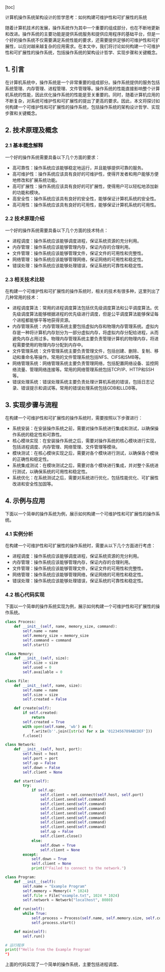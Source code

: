 
[toc]                    
                
                
计算机操作系统架构设计的哲学思考：如何构建可维护性和可扩展性的系统

随着计算机技术的发展，操作系统作为其中一个重要的组成部分，也在不断地更新和改进。操作系统的主要功能是提供系统服务和提供应用程序的基础平台，但是一个好的操作系统不仅需要满足系统性能的要求，还需要提供足够的可维护性和可扩展性，以应对越来越复杂的应用需求。在本文中，我们将讨论如何构建一个可维护性和可扩展性的操作系统，包括操作系统的架构设计哲学、实现步骤和关键概念。

## 1. 引言

在计算机系统中，操作系统是一个非常重要的组成部分。操作系统提供的服务包括系统管理、内存管理、进程管理、文件管理等。操作系统的性能直接影响整个计算机系统的性能，因此优化操作系统的性能是至关重要的。同时，随着计算机应用的不断复杂，对系统可维护性和可扩展性的提出了更高的要求。因此，本文将探讨如何构建一个可维护性和可扩展性的操作系统，包括操作系统的架构设计哲学、实现步骤和关键概念。

## 2. 技术原理及概念

### 2.1 基本概念解释

一个好的操作系统需要具备以下几个方面的要求：

- 高可靠性：操作系统应该能够稳定地运行，并且能够提供可靠的服务。
- 高可维护性：操作系统应该具有良好的可维护性，使得开发者和用户能够方便地修改和扩展系统功能。
- 高可扩展性：操作系统应该具有良好的可扩展性，使得用户可以轻松地添加新的功能和模块。
- 高安全性：操作系统应该具有良好的安全性，能够保证计算机系统的安全性。
- 高可用性：操作系统应该具有良好的可用性，能够保证计算机系统的可用性。

### 2.2 技术原理介绍

一个好的操作系统需要具备以下几个方面的技术特点：

- 进程调度：操作系统应该能够调度进程，保证系统资源的充分利用。
- 内存管理：操作系统应该能够管理内存，保证内存的合理利用。
- 文件管理：操作系统应该能够管理文件，保证文件的可用性和完整性。
- 网络管理：操作系统应该能够管理网络，保证网络的可用性和稳定性。
- 错误处理：操作系统应该能够处理错误，保证系统的可靠性和稳定性。

### 2.3 相关技术比较

在构建一个可维护性和可扩展性的操作系统时，相关的技术有很多种，这里列出了几种常用的技术：

- 进程调度算法：常用的进程调度算法包括优先级调度算法和公平调度算法。优先级调度算法能够根据进程的优先级进行调度，但是公平调度算法能够保证每个进程都能够平等地获得资源。
- 内存管理系统：内存管理系统主要包括虚拟内存和物理内存管理系统。虚拟内存是一种将计算机内存划分为一部分虚拟内存，将虚拟内存分配给进程，从而避免内存占用过多。物理内存管理系统主要负责管理计算机的物理内存，将进程需要使用的物理内存分配到内存中。
- 文件管理系统：文件管理系统主要负责管理文件，包括创建、删除、复制、移动和重命名等操作。常用的文件管理系统包括NFS、CIFS和SMB等。
- 网络管理系统：网络管理系统主要负责管理网络，包括配置网络设备、监控网络流量、管理网络连接等。常用的网络管理系统包括TCP/IP、HTTP和SSH等。
- 错误处理系统：错误处理系统主要负责处理计算机系统的错误，包括日志记录、错误提示和调试等。常用的错误处理系统包括GDB和LLDB等。

## 3. 实现步骤与流程

在构建一个可维护性和可扩展性的操作系统时，需要按照以下步骤进行：

- 系统安装：在安装操作系统之前，需要对操作系统进行集成和测试，以确保操作系统的稳定性和可靠性。
- 核心模块实现：在安装操作系统之后，需要对操作系统的核心模块进行实现，包括进程调度、内存管理、网络管理、文件管理等模块。
- 模块测试：在核心模块实现之后，需要对各个模块进行测试，以确保各个模块的正确性和稳定性。
- 系统集成测试：在模块测试之后，需要对各个模块进行集成，并对整个系统进行测试，以确保系统的可用性和稳定性。
- 系统优化：在系统测试之后，需要对系统进行优化，包括性能优化、可扩展性改进和安全性加固等。

## 4. 示例与应用

下面以一个简单的操作系统为例，展示如何构建一个可维护性和可扩展性的操作系统。

### 4.1 实例分析

在构建一个可维护性和可扩展性的操作系统时，需要从以下几个方面进行考虑：

- 进程调度：操作系统应该能够调度进程，保证系统资源的充分利用。
- 内存管理：操作系统应该能够管理内存，保证内存的合理利用。
- 文件管理：操作系统应该能够管理文件，保证文件的可用性和完整性。
- 网络管理：操作系统应该能够管理网络，保证网络的可用性和稳定性。
- 错误处理：操作系统应该能够处理错误，保证系统的可靠性和稳定性。

### 4.2 核心代码实现

下面以一个简单的操作系统实现为例，展示如何构建一个可维护性和可扩展性的操作系统。

```python
class Process:
    def __init__(self, name, memory_size, command):
        self.name = name
        self.memory_size = memory_size
        self.command = command
        self.start()

class Memory:
    def __init__(self, size):
        self.size = size
        self.used = 0
        self.available = 0

class File:
    def __init__(self, name, size):
        self.name = name
        self.size = size
        self.created = False

    def create(self):
        if self.created:
            return
        self.created = True
        with open(self.name, 'wb') as f:
            f.write(b''.join([str(x) for x in '0123456789ABCDEF']))
        f.close()

class Network:
    def __init__(self, host, port):
        self.host = host
        self.port = port
        self.up = False
        self.down = False
        self.client = None

    def start(self):
        try:
            if self.up:
                self.client = net.connect(self.host, self.port)
                self.client.send(self.command)
                self.client.send(self.command)
                self.client.send(self.command)
                self.client.send(self.command)
                self.client.send(self.command)
                self.client.send(self.command)
                self.client.send(self.command)
                self.up = False
                self.client.close()
            else:
                self.down = True
                self.client = None
        except:
            self.down = True
            self.client = None
            print(f"Failed to connect to the network.")

class Program:
    def __init__(self):
        self.name = "Example Program"
        self.memory = Memory(4 * 1024)
        self.file = File("example.txt", 1024 * 1024)
        self.network = Network("localhost", 8080)

    def run(self):
        while True:
            self.process = Process(self.name, self.memory.size, self.command)
            self.process.start()

    def main(self):
        self.run()

# 运行程序
print(f"Hello from the Example Program!
")
```

上面的代码实现了一个简单的操作系统，主要包括进程调度、

